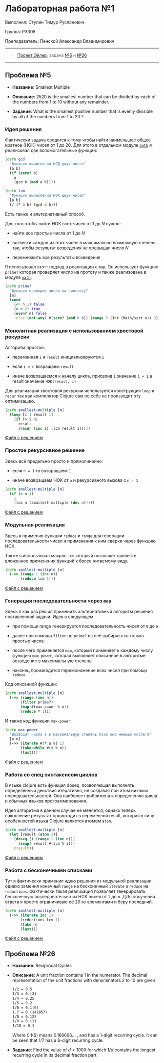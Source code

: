 # Лабораторная работа №1

Выполнил: Ступин Тимур Русланович

Группа: P3308

Преподаватель: Пенской Александр Владимирович

---

> [Проект Эйлер](https://projecteuler.net/archives), задача [№5](https://projecteuler.net/problem=5) и [№26](https://projecteuler.net/problem=26)

---

## Проблема №5

- **Название**: Smallest Multiple

- **Описание**: $2520$ is the smallest number that can be divided by each of the numbers from $1$ to $10$ without any remainder.

- **Задание**: What is the smallest positive number that is evenly divisible by all of the numbers from $1$ to $20$ ?

### Идея решения

Фактически задача сводится к тому чтобы найти наименьшее общее кратное (НОК) чисел от 1 до 20. Для этого в отдельном модуле [`math`](/src/fp_lab_1/util/math.clj) я реализовал две вспомогательные функции:

```clj
(defn gcd
  "Функция вычисления НОД двух чисел"
  [a b]
  (if (zero? b)
    a
    (gcd b (mod a b))))
```

```clj
(defn lcm
  "Функция вычисления НОК двух чисел"
  [a b]
  (/ (* a b) (gcd a b)))
```

Есть также и альтернативный способ.

Для того чтобы найти НОК всех чисел от $1$ до $N$ нужно:

- найти все простые числа от $1$ до $N$

- возвести каждое из этих чисел в максимально возможную степень так, чтобы результат возведения не превыщал число $N$

- перемножить все результаты возведения

Я использовал этотт подход в реализации с `map`. Он использует функцию `prime?` которая проверяет число на прототу и также реализована в модуле [`math`](/src/fp_lab_1/util/math.clj):

```clj
(defn prime?
  "Функция проверки числа на простоту"
  [n]
  (cond
    (<= n 1) false
    (= n 2) true
    (even? n) false
    :else (not-any? #(zero? (mod n %)) (range 3 (inc (Math/sqrt n)) 2))))
```

### Монолитная реализация с использованием хвостовой рекурсии

Алгоритм простой:

- переменная `i` и `result` инициализируются `1`

- если `i > n` возращаем `result`

- иначе возвращаемся к началу цикла, присвоив `i` значение `i + 1` а result значение `НОК(result, i)`

Для реализации хвостовой рекурсии используется конструкция `loop` и `recur` так как компилятор Clojure сам по себе не производит эту оптимизацию.


```clj
(defn smallest-multiple [n]
  (loop [i 1 result 1]
    (if (> i n)
      result
      (recur (inc i) (lcm result i)))))
```

[Файл с решением](/src/fp_lab_1/task5/tail_rec.clj)

### Простое рекурсивное решение

Здесь всё предельно просто и прямолинейно:

- если `n = 1` то возвращаем `1`

- иначе возвращаем HOK от `n` и рекурсивного вызова с `n - 1`

```clj
(defn smallest-multiple [n]
  (if (= n 1)
    1
    (lcm n (smallest-multiple (dec n)))))
```

[Файл с решением](/src/fp_lab_1/task5/simple_rec.clj)

### Модульная реализация

Здесь я применил функции `reduce` и `range` для генерации последовательности чисел и применения к ним свёрки через функцию НОК.

Также я использовал макрос `->>` который позволяет привести вложенное применения функций к более читаемому виду.

```clj
(defn smallest-multiple [n]
  (->> (range 1 (inc n))
       (reduce lcm 1)))
```

[Файл с решением](/src/fp_lab_1/task5/module.clj)

### Генерация последовательности через `map`

Здесь я как раз решил применить альтернативный алгоритм решения поставленной задачи. Идея в следующем:

- при помощи range генерируется последовательность чисел от `0` до `n`

- далее при помощи `filter` по `prime?` из неё выбираются только простые числа

- после чего применяется `map`, который применяет к каждому числу функцию `max-power`, которая выполняет описанное в алгоритме возведение в максимальную степень

- наконец производится перемоножение всех чисел при помощи `reduce`

Код описанной функции:

```clj
(defn smallest-multiple [n]
  (->> (range (inc n))
       (filter prime?)
       (map #(max-power % n))
       (reduce * 1)))
```

И также код функции `max-power`:

```clj
(defn max-power
  "Возводит число a в маскимальную степень пока оно меньше числа n"
  [a n]
  (->> (iterate #(* a %) 1)
       (take-while #(< % n))
       (last)))
```

[Файл с решением](/src/fp_lab_1/task5/map.clj)

### Работа со спец синтаксисом циклов

В языке clojure есть функция doseq, позволяющая выполнять определённый действия итеративно, не создавая при этом никаких последовательностей. Она наиболее приближена к определению цикла и обычных языков программирования.

Идея алгоритма в данном случае не меняется, однако теперь накопление результат происходит в переменной result, которая в силу особенностей языка Clojure является атомом `atom`.

```clj
(defn smallest-multiple [n]
  (let [result (atom 1)]
    (doseq [i (range 1 (inc n))]
      (swap! result #(lcm % i)))
    @result))
```

[Файл с решением](/src/fp_lab_1/task5/cycles.clj)

### Работа с бесконечными списками

Тут я фактически применил идею решения из модульной реализации, однако заменил конечный `range` на бесконечный `iterate` а `reduce` на `reductions`. Фактически такая реализация позволяет генерировать бесконечную последовательно из НОК чисел от `1` до `n`. ДЛя получения ответа я просто ограничиваю её 20-ю элементами и беру последний.

```clj
(defn smallest-multiple [n]
  (->> (iterate inc 1)
       (reductions lcm 1)
       (take n)
       (last)))
```

[Файл с решением](/src/fp_lab_1/task5/inf_seq.clj)

## Проблема №26

- **Название**: Reciprocal Cycles

- **Описание**: A unit fraction contains $1$ in the numerator. The decimal representation of the unit fractions with denominators $2$ to $10$ are given:

    ```txt
    1/2 = 0.5
    1/3 = 0.(3)
    1/4 = 0.25
    1/5 = 0.2
    1/6 = 0.1(6)
    1.7 = 0.(142857)
    1/8 = 0.125
    1/9 = 0.(1)
    1/10 = 0.1
    ```

    Where $0.1(6)$ means $0.166666...$ , and has a $1$-digit recurring cycle. It can be seen that $1/7$ has a $6$-digit recurring cycle.

- **Задание**: Find the value of $d < 1000$ for which $1/d$ contains the longest recurring cycle in its decimal fraction part.
